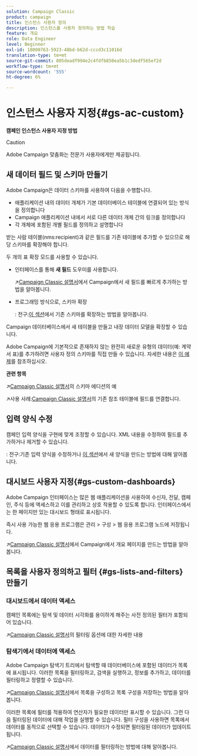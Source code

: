 ```yaml
---
solution: Campaign Classic
product: campaign
title: 인스턴스 사용자 정의
description: 인스턴스를 사용자 정의하는 방법 학습
feature: 개요
role: Data Engineer
level: Beginner
exl-id: 18000763-5923-48bd-b62d-cccd3c11016d
translation-type: tm+mt
source-git-commit: 805deadf994e2c4fdfb850ea5b1c3dedf565ef2d
workflow-type: tm+mt
source-wordcount: '555'
ht-degree: 6%

---
```


# 인스턴스 사용자 지정{#gs-ac-custom}

**캠페인 인스턴스 사용자 지정 방법**

>[!CAUTION]
>
>Adobe Campaign 맞춤화는 전문가 사용자에게만 제공됩니다.

## 새 데이터 필드 및 스키마 만들기

Adobe Campaign은 데이터 스키마를 사용하여 다음을 수행합니다.

* 애플리케이션 내의 데이터 개체가 기본 데이터베이스 테이블에 연결되어 있는 방식을 정의합니다
* Campaign 애플리케이션 내에서 서로 다른 데이터 개체 간의 링크를 정의합니다
* 각 개체에 포함된 개별 필드를 정의하고 설명합니다

받는 사람 테이블(nms:recipient)과 같은 필드를 기존 테이블에 추가할 수 있으므로 해당 스키마를 확장해야 합니다.

두 개의 표 확장 모드를 사용할 수 있습니다.

* 인터페이스를 통해 **새 필드** 도우미를 사용합니다.

   :arrow_upper_right:[Campaign Classic 설명서](https://experienceleague.adobe.com/docs/campaign-classic/using/configuring-campaign-classic/editing-schemas/new-field-wizard.html?lang=en#configuring-campaign-classic)에서 Campaign에서 새 필드를 빠르게 추가하는 방법을 알아봅니다.

* 프로그래밍 방식으로, 스키마 확장

   : 전구:[이 섹션](../dev/extend-schema.md)에서 기존 스키마를 확장하는 방법을 알아봅니다.


Campaign 데이터베이스에서 새 테이블을 만들고 내장 데이터 모델을 확장할 수 있습니다.

Adobe Campaign에 기본적으로 존재하지 않는 완전히 새로운 유형의 데이터(예: 계약서 표)를 추가하려면 사용자 정의 스키마를 직접 만들 수 있습니다. 자세한 내용은 [이 예제](../dev/create-schema.md#example--creating-a-contract-table)를 참조하십시오.

**관련 항목**

:arrow_upper_right:[Campaign Classic 설명서](https://experienceleague.adobe.com/docs/campaign-classic/using/configuring-campaign-classic/editing-schemas/examples-of-schemas-edition.html?lang=en#configuring-campaign-classic)의 스키마 에디션의 예

:arrow_upper_right:사용 사례:[Campaign Classic 설명서](https://experienceleague.adobe.com/docs/campaign-classic/using/configuring-campaign-classic/editing-schemas/examples-of-schemas-edition.html?lang=en#uc-link)의 기존 참조 테이블에 필드를 연결합니다.


## 입력 양식 수정

캠페인 입력 양식을 구현에 맞게 조정할 수 있습니다. XML 내용을 수정하여 필드를 추가하거나 제거할 수 있습니다.

: 전구:기존 입력 양식을 수정하거나 [이 섹션](../dev/forms.md)에서 새 양식을 만드는 방법에 대해 알아봅니다.

## 대시보드 사용자 지정{#gs-custom-dashboards}

Adobe Campaign 인터페이스는 많은 웹 애플리케이션을 사용하여 수신자, 전달, 캠페인, 주식 등에 액세스하고 이를 관리하고 상호 작용할 수 있도록 합니다. 인터페이스에서는 한 페이지만 있는 대시보드 형태로 표시됩니다.

즉시 사용 가능한 웹 응용 프로그램은 관리 > 구성 > 웹 응용 프로그램 노드에 저장됩니다.

:arrow_upper_right:[Campaign Classic 설명서](https://experienceleague.adobe.com/docs/campaign-classic/using/designing-content/web-applications/use-cases--creating-overviews.html?lang=en#creating-a-single-page-web-application)에서 Campaign에서 개요 페이지를 만드는 방법을 알아봅니다.


## 목록을 사용자 정의하고 필터 {#gs-lists-and-filters} 만들기

### 대시보드에서 데이터 액세스

캠페인 목록에는 탐색 및 데이터 시각화를 용이하게 해주는 사전 정의된 필터가 포함되어 있습니다.

:arrow_upper_right:[Campaign Classic 설명서](https://experienceleague.adobe.com/docs/campaign-classic/using/getting-started/filtering-data/filtering-options.html?lang=en#about-filtering)의 필터링 옵션에 대한 자세한 내용


### 탐색기에서 데이터에 액세스

Adobe Campaign 탐색기 트리에서 탐색할 때 데이터베이스에 포함된 데이터가 목록에 표시됩니다. 이러한 목록을 필터링하고, 검색을 실행하고, 정보를 추가하고, 데이터를 필터링하고 정렬할 수 있습니다.

:arrow_upper_right:[Campaign Classic 설명서](https://experienceleague.adobe.com/docs/campaign-classic/using/getting-started/starting-with-adobe-campaign/campaign-workspace/adobe-campaign-ui-lists.html?lang=en#getting-started)에서 목록을 구성하고 목록 구성을 저장하는 방법을 알아봅니다.


이러한 목록에 필터를 적용하여 연산자가 필요한 데이터만 표시할 수 있습니다. 그런 다음 필터링된 데이터에 대해 작업을 실행할 수 있습니다. 필터 구성을 사용하면 목록에서 데이터를 동적으로 선택할 수 있습니다. 데이터가 수정되면 필터링된 데이터가 업데이트됩니다.

:arrow_upper_right:[Campaign Classic 설명서](https://experienceleague.adobe.com/docs/campaign-classic/using/getting-started/filtering-data/creating-filters.html?lang=en#typology-of-available-filters)에서 데이터를 필터링하는 방법에 대해 알아봅니다.
